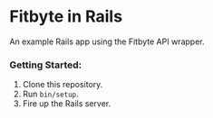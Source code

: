 # Fitbyte in Rails

An example Rails app using the Fitbyte API wrapper.

### Getting Started:

1. Clone this repository.
2. Run `bin/setup`.
3. Fire up the Rails server.
